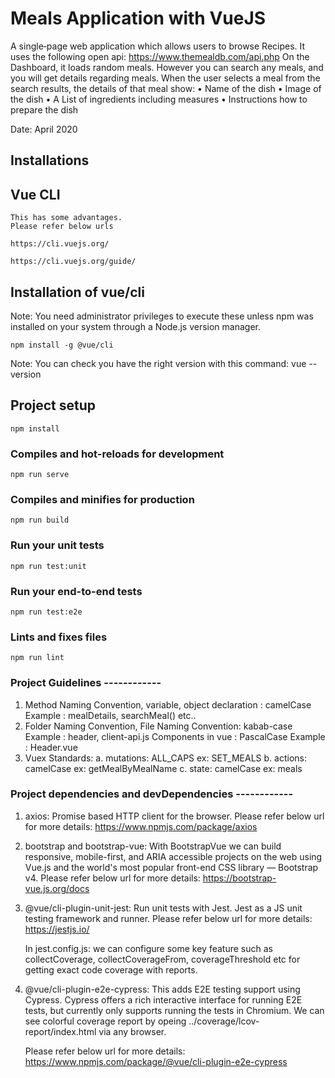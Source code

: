# Meals Application with VueJS

A single‐page web application which allows users to browse Recipes. It uses the following open api: https://www.themealdb.com/api.php
On the Dashboard, it loads random meals. However you can search any meals, and you will get details regarding meals.
When the user selects a meal from the search results, the details of that meal show:
• Name of the dish
• Image of the dish
• A List of ingredients including measures
• Instructions how to prepare the dish

Date: April 2020

## Installations

## Vue CLI

```
This has some advantages.
Please refer below urls

https://cli.vuejs.org/

https://cli.vuejs.org/guide/

```

## Installation of vue/cli

Note: You need administrator privileges to execute these unless npm was installed on your system through a Node.js version manager.

```
npm install -g @vue/cli

```

Note: You can check you have the right version with this command:
vue --version

## Project setup

```
npm install
```

### Compiles and hot-reloads for development

```
npm run serve
```

### Compiles and minifies for production

```
npm run build
```

### Run your unit tests

```
npm run test:unit
```

### Run your end-to-end tests

```
npm run test:e2e
```

### Lints and fixes files

```
npm run lint
```

### Project Guidelines ------------

1. Method Naming Convention,
   variable, object declaration : camelCase
   Example : mealDetails, searchMeal() etc..
2. Folder Naming Convention, File Naming Convention: kabab-case
   Example : header, client-api.js
   Components in vue : PascalCase
   Example : Header.vue
3. Vuex Standards:
   a. mutations: ALL_CAPS
   ex: SET_MEALS
   b. actions: camelCase
   ex: getMealByMealName
   c. state: camelCase
   ex: meals

### Project dependencies and devDependencies ------------

1. axios:
   Promise based HTTP client for the browser.
   Please refer below url for more details:
   https://www.npmjs.com/package/axios
2. bootstrap and bootstrap-vue:
   With BootstrapVue we can build responsive, mobile-first, and ARIA accessible projects on the web using Vue.js and the world's most popular front-end CSS library — Bootstrap v4.
   Please refer below url for more details:
   https://bootstrap-vue.js.org/docs
3. @vue/cli-plugin-unit-jest:
   Run unit tests with Jest. Jest as a JS unit testing framework and runner.
   Please refer below url for more details:
   https://jestjs.io/

   In jest.config.js: we can configure some key feature such as collectCoverage, collectCoverageFrom, coverageThreshold etc
   for getting exact code coverage with reports.

4. @vue/cli-plugin-e2e-cypress:
   This adds E2E testing support using Cypress.
   Cypress offers a rich interactive interface for running E2E tests, but currently only supports running the tests in Chromium.
   We can see colorful coverage report by opeing ../coverage/lcov-report/index.html via any browser.

   Please refer below url for more details:
   https://www.npmjs.com/package/@vue/cli-plugin-e2e-cypress
